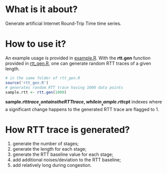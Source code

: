 # What is it about?
Generate artificial Internet Round-Trip Time time series.

# How to use it?
An example usage is provided in [example.R](example.R).
With the __rtt.gen__ function provided in [rtt_gen.R](rtt_gen.R), one can
generate random RTT traces of a given length.
```R
# in the same folder of rtt_gen.R
source('rtt_gen.R')
# generates random RTT trace having 1000 data points
sample.rtt <- rtt.gen(1000)
```
__sample.rtt$trace__ contains the RTT trace, while in __sample.rtt$cpt__
indexes where a significant change happens to the generated RTT trace are flagged
to 1.

# How RTT trace is generated?
1. generate the number of stages;
2. generate the length for each stage;
3. generate the RTT baseline value for each stage;
4. add additional noises/deviation to the RTT baseline;
5. add relatively long during congestion.
